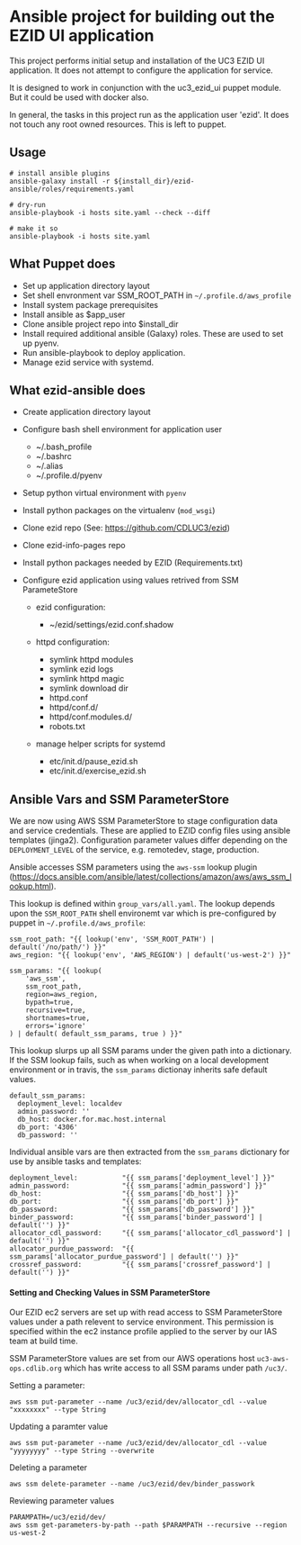 Ansible project for building out the EZID UI application
========================================================

This project performs initial setup and installation of the UC3 EZID UI application.
It does not attempt to configure the application for service.

It is designed to work in conjunction with the uc3_ezid_ui puppet module.
But it could be used with docker also.

In general, the tasks in this project run as the application user 'ezid'.  It does
not touch any root owned resources.  This is left to puppet.


Usage
-----

```
# install ansible plugins
ansible-galaxy install -r ${install_dir}/ezid-ansible/roles/requirements.yaml

# dry-run
ansible-playbook -i hosts site.yaml --check --diff

# make it so
ansible-playbook -i hosts site.yaml
```

What Puppet does
----------------

- Set up application directory layout
- Set shell envronment var SSM_ROOT_PATH in `~/.profile.d/aws_profile`
- Install system package prerequisites
- Install ansible as $app_user
- Clone ansible project repo into $install_dir
- Install required additional ansible (Galaxy) roles.  These are used to set up pyenv.
- Run ansible-playbook to deploy application.
- Manage ezid service with systemd. 


What ezid-ansible does
----------------------

- Create application directory layout
- Configure bash shell environment for application user

  - ~/.bash_profile
  - ~/.bashrc
  - ~/.alias
  - ~/.profile.d/pyenv

- Setup python virtual environment with `pyenv`
- Install python packages on the virtualenv (`mod_wsgi`)
- Clone ezid repo (See: https://github.com/CDLUC3/ezid)
- Clone ezid-info-pages repo
- Install python packages needed by EZID (Requirements.txt)
- Configure ezid application using values retrived from SSM ParameteStore

  - ezid configuration:

    - ~/ezid/settings/ezid.conf.shadow

  - httpd configuration:

    - symlink httpd modules
    - symlink ezid logs
    - symlink httpd magic
    - symlink download dir
    - httpd.conf
    - httpd/conf.d/
    - httpd/conf.modules.d/
    - robots.txt

  - manage helper scripts for systemd

    - etc/init.d/pause_ezid.sh
    - etc/init.d/exercise_ezid.sh



Ansible Vars and SSM ParameterStore
-----------------------------------

We are now using AWS SSM ParameterStore to stage configuration data and service
credentials.  These are applied to EZID config files using ansible templates
(jinga2).  Configuration parameter values differ depending on the
`DEPLOYMENT_LEVEL` of the service, e.g. remotedev, stage, production.

Ansible accesses SSM parameters using the `aws-ssm` lookup plugin
(https://docs.ansible.com/ansible/latest/collections/amazon/aws/aws_ssm_lookup.html).

This lookup is defined within `group_vars/all.yaml`.  The lookup depends upon
the `SSM_ROOT_PATH` shell environemt var which is pre-configured by puppet in
`~/.profile.d/aws_profile`:

```
ssm_root_path: "{{ lookup('env', 'SSM_ROOT_PATH') | default('/no/path/') }}"
aws_region: "{{ lookup('env', 'AWS_REGION') | default('us-west-2') }}"

ssm_params: "{{ lookup(
    'aws_ssm',
    ssm_root_path,
    region=aws_region,
    bypath=true,
    recursive=true,
    shortnames=true,
    errors='ignore'
) | default( default_ssm_params, true ) }}"
```

This lookup slurps up all SSM params under the given path into a dictionary.
If the SSM lookup fails, such as when working on a local development
environment or in travis, the `ssm_params` dictionay inherits safe default values.

```
default_ssm_params:
  deployment_level: localdev
  admin_password: ''
  db_host: docker.for.mac.host.internal
  db_port: '4306'
  db_password: ''
```

Individual ansible vars are then extracted from the `ssm_params` dictionary for
use by ansible tasks and templates:

```
deployment_level:           "{{ ssm_params['deployment_level'] }}"
admin_password:             "{{ ssm_params['admin_password'] }}"
db_host:                    "{{ ssm_params['db_host'] }}"
db_port:                    "{{ ssm_params['db_port'] }}"
db_password:                "{{ ssm_params['db_password'] }}"
binder_password:            "{{ ssm_params['binder_password'] | default('') }}"
allocator_cdl_password:     "{{ ssm_params['allocator_cdl_password'] | default('') }}"
allocator_purdue_password:  "{{ ssm_params['allocator_purdue_password'] | default('') }}"
crossref_password:          "{{ ssm_params['crossref_password'] | default('') }}"
```



#### Setting and Checking Values in SSM ParameterStore

Our EZID ec2 servers are set up with read access to SSM ParameterStore values
under a path relevent to service environment.  This permission is specified 
within the ec2 instance profile applied to the server by our IAS team at build time. 

SSM ParameterStore values are set from our AWS operations host
`uc3-aws-ops.cdlib.org` which has write access to all SSM params under path
`/uc3/`.

Setting a parameter:

```
aws ssm put-parameter --name /uc3/ezid/dev/allocator_cdl --value "xxxxxxxx" --type String
```

Updating a paramter value

```
aws ssm put-parameter --name /uc3/ezid/dev/allocator_cdl --value "yyyyyyyy" --type String --overwrite
```

Deleting a parameter

```
aws ssm delete-parameter --name /uc3/ezid/dev/binder_passwork
```

Reviewing parameter values

```
PARAMPATH=/uc3/ezid/dev/
aws ssm get-parameters-by-path --path $PARAMPATH --recursive --region us-west-2
```
